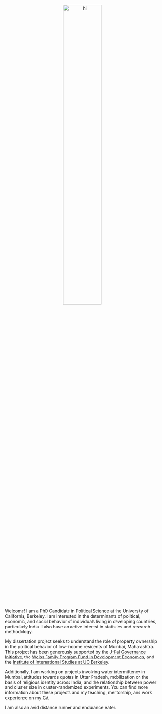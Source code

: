 <center><img src="tkumar012.github.io/pic.JPEG" alt="hi" class="inline" width="50%" height="50%" /></center>

Welcome! I am a PhD Candidate in Political Science at the University of California, Berkeley. I am interested in the determinants of political, economic, and social behavior of individuals living in developing countries, particularly India. I also have an active interest in statistics and research methodology.

My dissertation project seeks to understand the role of property ownership in the political behavior of low-income residents of Mumbai, Maharashtra. This project has been generously supported by the [J-Pal Governance Initiative](https://www.povertyactionlab.org/GI), the [Weiss Family Program Fund in Development Economics](https://projects.iq.harvard.edu/wfrde), and the [Institute of International Studies at UC Berkeley](https://iis.berkeley.edu).

Additionally, I am working on projects involving water intermittency in Mumbai, attitudes towards quotas in Uttar Pradesh, mobilization on the basis of religious identity across India, and the relationship between power and cluster size in cluster-randomized experiments. You can find more information about these projects and my teaching, mentorship, and work experience on my [CV](http://clickmeterlink.com/utix).

I am also an avid distance runner and endurance eater. 
